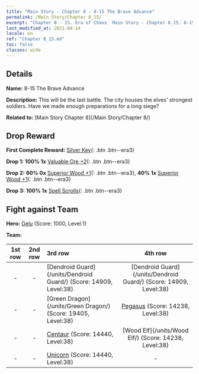 ```yaml
---
title: "Main Story - Chapter 8 - 8-15 The Brave Advance"
permalink: /Main Story/Chapter 8_15/
excerpt: "Chapter 8 - 15. Era of Chaos  Main Story - Chapter 8_15. 8-15 The Brave Advance"
last_modified_at: 2021-04-14
locale: en
ref: "Chapter 8_15.md"
toc: false
classes: wide
---
```


## Details

 **Name:** 8-15 The Brave Advance

 **Description:** This will be the last battle. The city houses the elves' strongest soldiers. Have we made enough preparations for a long siege?

 **Related to:** [Main Story Chapter 8](/Main Story/Chapter 8/)

## Drop Reward

 **First Complete Reward:** [Silver Key](/Items/con_693/){: .btn .btn--era3}

 **Drop 1:** **100% 1x** [Valuable Ore +2](/Items/mat_26/){: .btn .btn--era3}

 **Drop 2:** **60% 0x** [Superior Wood +1](/Items/mat_20/){: .btn .btn--era3}, **40% 1x** [Superior Wood +1](/Items/mat_20/){: .btn .btn--era3}

 **Drop 3:** **100% 1x** [Spell Scrolls](/Items/con_694/){: .btn .btn--era3}


## Fight against Team
 **Hero:** [Gelu](/heroes/Gelu/) (Score: 1000, Level:1)

 **Team:**


  | 1st row | 2nd row | 3rd row | 4th row |
  |:----:|:----:|:----|:----:|
  | - | - | [Dendroid Guard](/units/Dendroid Guard/) (Score: 14909, Level:38)  | [Dendroid Guard](/units/Dendroid Guard/) (Score: 14909, Level:38)  |
  | - | - | [Green Dragon](/units/Green Dragon/) (Score: 19405, Level:38)  | [Pegasus](/units/Pegasus/) (Score: 14238, Level:38)  |
  | - | - | [Centaur](/units/Centaur/) (Score: 14440, Level:38)  | [Wood Elf](/units/Wood Elf/) (Score: 14238, Level:38)  |
  | - | - | [Unicorn](/units/Unicorn/) (Score: 14440, Level:38)  | - |


